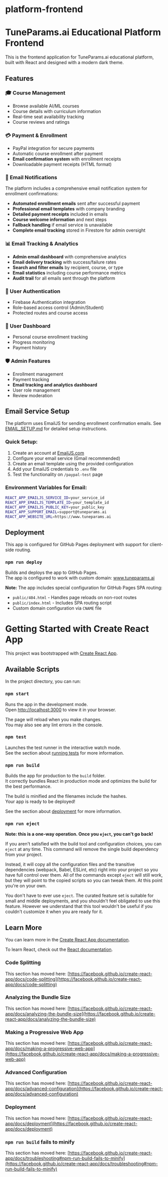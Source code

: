 # platform-frontend

# TuneParams.ai Educational Platform Frontend

This is the frontend application for TuneParams.ai educational platform, built with React and designed with a modern dark theme.

## Features

### 🎓 Course Management
- Browse available AI/ML courses
- Course details with curriculum information
- Real-time seat availability tracking
- Course reviews and ratings

### 💳 Payment & Enrollment
- PayPal integration for secure payments
- Automatic course enrollment after payment
- **Email confirmation system** with enrollment receipts
- Downloadable payment receipts (HTML format)

### 📧 Email Notifications
The platform includes a comprehensive email notification system for enrollment confirmations:

- **Automated enrollment emails** sent after successful payment
- **Professional email templates** with company branding
- **Detailed payment receipts** included in emails
- **Course welcome information** and next steps
- **Fallback handling** if email service is unavailable
- **Complete email tracking** stored in Firestore for admin oversight

### 📊 Email Tracking & Analytics
- **Admin email dashboard** with comprehensive analytics
- **Email delivery tracking** with success/failure rates
- **Search and filter emails** by recipient, course, or type
- **Email statistics** including course performance metrics
- **Audit trail** for all emails sent through the platform

### 🔐 User Authentication
- Firebase Authentication integration
- Role-based access control (Admin/Student)
- Protected routes and course access

### 👤 User Dashboard
- Personal course enrollment tracking
- Progress monitoring
- Payment history

### 🛡️ Admin Features
- Enrollment management
- Payment tracking
- **Email tracking and analytics dashboard**
- User role management
- Review moderation

## Email Service Setup

The platform uses EmailJS for sending enrollment confirmation emails. See [EMAIL_SETUP.md](./EMAIL_SETUP.md) for detailed setup instructions.

### Quick Setup:
1. Create an account at [EmailJS.com](https://www.emailjs.com/)
2. Configure your email service (Gmail recommended)
3. Create an email template using the provided configuration
4. Add your EmailJS credentials to `.env` file
5. Test the functionality on `/paypal-test` page

### Environment Variables for Email:
```bash
REACT_APP_EMAILJS_SERVICE_ID=your_service_id
REACT_APP_EMAILJS_TEMPLATE_ID=your_template_id
REACT_APP_EMAILJS_PUBLIC_KEY=your_public_key
REACT_APP_SUPPORT_EMAIL=support@tuneparams.ai
REACT_APP_WEBSITE_URL=https://www.tuneparams.ai
```

## Deployment

This app is configured for GitHub Pages deployment with support for client-side routing.

### `npm run deploy`

Builds and deploys the app to GitHub Pages.\
The app is configured to work with custom domain: www.tuneparams.ai

**Note:** The app includes special configuration for GitHub Pages SPA routing:
- `public/404.html` - Handles page reloads on non-root routes
- `public/index.html` - Includes SPA routing script
- Custom domain configuration via `CNAME` file

# Getting Started with Create React App

This project was bootstrapped with [Create React App](https://github.com/facebook/create-react-app).

## Available Scripts

In the project directory, you can run:

### `npm start`

Runs the app in the development mode.\
Open [http://localhost:3000](http://localhost:3000) to view it in your browser.

The page will reload when you make changes.\
You may also see any lint errors in the console.

### `npm test`

Launches the test runner in the interactive watch mode.\
See the section about [running tests](https://facebook.github.io/create-react-app/docs/running-tests) for more information.

### `npm run build`

Builds the app for production to the `build` folder.\
It correctly bundles React in production mode and optimizes the build for the best performance.

The build is minified and the filenames include the hashes.\
Your app is ready to be deployed!

See the section about [deployment](https://facebook.github.io/create-react-app/docs/deployment) for more information.

### `npm run eject`

**Note: this is a one-way operation. Once you `eject`, you can't go back!**

If you aren't satisfied with the build tool and configuration choices, you can `eject` at any time. This command will remove the single build dependency from your project.

Instead, it will copy all the configuration files and the transitive dependencies (webpack, Babel, ESLint, etc) right into your project so you have full control over them. All of the commands except `eject` will still work, but they will point to the copied scripts so you can tweak them. At this point you're on your own.

You don't have to ever use `eject`. The curated feature set is suitable for small and middle deployments, and you shouldn't feel obligated to use this feature. However we understand that this tool wouldn't be useful if you couldn't customize it when you are ready for it.

## Learn More

You can learn more in the [Create React App documentation](https://facebook.github.io/create-react-app/docs/getting-started).

To learn React, check out the [React documentation](https://reactjs.org/).

### Code Splitting

This section has moved here: [https://facebook.github.io/create-react-app/docs/code-splitting](https://facebook.github.io/create-react-app/docs/code-splitting)

### Analyzing the Bundle Size

This section has moved here: [https://facebook.github.io/create-react-app/docs/analyzing-the-bundle-size](https://facebook.github.io/create-react-app/docs/analyzing-the-bundle-size)

### Making a Progressive Web App

This section has moved here: [https://facebook.github.io/create-react-app/docs/making-a-progressive-web-app](https://facebook.github.io/create-react-app/docs/making-a-progressive-web-app)

### Advanced Configuration

This section has moved here: [https://facebook.github.io/create-react-app/docs/advanced-configuration](https://facebook.github.io/create-react-app/docs/advanced-configuration)

### Deployment

This section has moved here: [https://facebook.github.io/create-react-app/docs/deployment](https://facebook.github.io/create-react-app/docs/deployment)

### `npm run build` fails to minify

This section has moved here: [https://facebook.github.io/create-react-app/docs/troubleshooting#npm-run-build-fails-to-minify](https://facebook.github.io/create-react-app/docs/troubleshooting#npm-run-build-fails-to-minify)
